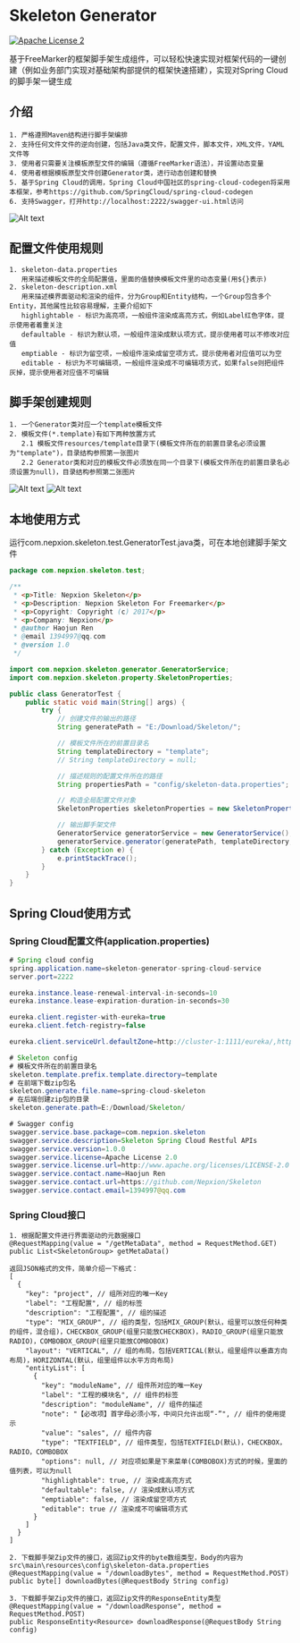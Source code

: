# Skeleton Generator
[![Apache License 2](https://img.shields.io/badge/license-ASF2-blue.svg)](https://www.apache.org/licenses/LICENSE-2.0.txt)

基于FreeMarker的框架脚手架生成组件，可以轻松快速实现对框架代码的一键创建（例如业务部门实现对基础架构部提供的框架快速搭建），实现对Spring Cloud的脚手架一键生成

## 介绍
    1. 严格遵照Maven结构进行脚手架编排
    2. 支持任何文件文件的逆向创建，包括Java类文件，配置文件，脚本文件，XML文件，YAML文件等
    3. 使用者只需要关注模板原型文件的编辑（遵循FreeMarker语法），并设置动态变量
    4. 使用者根据模板原型文件创建Generator类，进行动态创建和替换
    5. 基于Spring Cloud的调用，Spring Cloud中国社区的spring-cloud-codegen将采用本框架，参考https://github.com/SpringCloud/spring-cloud-codegen	
    6. 支持Swagger，打开http://localhost:2222/swagger-ui.html访问

![Alt text](https://github.com/Nepxion/Skeleton/blob/master/Swagger.jpg)

## 配置文件使用规则
    1. skeleton-data.properties
       用来描述模板文件的全局配置值，里面的值替换模板文件里的动态变量(用${}表示)
    2. skeleton-description.xml
       用来描述模界面驱动和渲染的组件，分为Group和Entity结构，一个Group包含多个Entity，其他属性比较容易理解，主要介绍如下
       highlightable - 标识为高亮项，一般组件渲染成高亮方式，例如Label红色字体，提示使用者着重关注
       defaultable - 标识为默认项，一般组件渲染成默认项方式，提示使用者可以不修改对应值
       emptiable - 标识为留空项，一般组件渲染成留空项方式，提示使用者对应值可以为空
       editable - 标识为不可编辑项，一般组件渲染成不可编辑项方式，如果false则把组件灰掉，提示使用者对应值不可编辑

## 脚手架创建规则
    1. 一个Generator类对应一个template模板文件
    2. 模板文件(*.template)有如下两种放置方式
       2.1 模板文件resources/template目录下(模板文件所在的前置目录名必须设置为"template")，目录结构参照第一张图片
       2.2 Generator类和对应的模板文件必须放在同一个目录下(模板文件所在的前置目录名必须设置为null)，目录结构参照第二张图片   
![Alt text](https://github.com/Nepxion/Skeleton/blob/master/Template1.jpg)
![Alt text](https://github.com/Nepxion/Skeleton/blob/master/Template2.jpg)

## 本地使用方式
运行com.nepxion.skeleton.test.GeneratorTest.java类，可在本地创建脚手架文件
```java
package com.nepxion.skeleton.test;

/**
 * <p>Title: Nepxion Skeleton</p>
 * <p>Description: Nepxion Skeleton For Freemarker</p>
 * <p>Copyright: Copyright (c) 2017</p>
 * <p>Company: Nepxion</p>
 * @author Haojun Ren
 * @email 1394997@qq.com
 * @version 1.0
 */

import com.nepxion.skeleton.generator.GeneratorService;
import com.nepxion.skeleton.property.SkeletonProperties;

public class GeneratorTest {
    public static void main(String[] args) {
        try {
            // 创建文件的输出的路径
            String generatePath = "E:/Download/Skeleton/";

            // 模板文件所在的前置目录名
            String templateDirectory = "template";
            // String templateDirectory = null;

            // 描述规则的配置文件所在的路径
            String propertiesPath = "config/skeleton-data.properties";

            // 构造全局配置文件对象
            SkeletonProperties skeletonProperties = new SkeletonProperties(propertiesPath);

            // 输出脚手架文件
            GeneratorService generatorService = new GeneratorService();
            generatorService.generator(generatePath, templateDirectory, skeletonProperties);
        } catch (Exception e) {
            e.printStackTrace();
        }
    }
}
```
## Spring Cloud使用方式

### Spring Cloud配置文件(application.properties)
```java
# Spring cloud config
spring.application.name=skeleton-generator-spring-cloud-service
server.port=2222

eureka.instance.lease-renewal-interval-in-seconds=10
eureka.instance.lease-expiration-duration-in-seconds=30

eureka.client.register-with-eureka=true
eureka.client.fetch-registry=false

eureka.client.serviceUrl.defaultZone=http://cluster-1:1111/eureka/,http://cluster-2:1112/eureka/,http://cluster-3:1113/eureka/

# Skeleton config
# 模板文件所在的前置目录名
skeleton.template.prefix.template.directory=template
# 在前端下载zip包名
skeleton.generate.file.name=spring-cloud-skeleton
# 在后端创建zip包的目录
skeleton.generate.path=E:/Download/Skeleton/

# Swagger config
swagger.service.base.package=com.nepxion.skeleton
swagger.service.description=Skeleton Spring Cloud Restful APIs
swagger.service.version=1.0.0
swagger.service.license=Apache License 2.0
swagger.service.license.url=http://www.apache.org/licenses/LICENSE-2.0
swagger.service.contact.name=Haojun Ren
swagger.service.contact.url=https://github.com/Nepxion/Skeleton
swagger.service.contact.email=1394997@qq.com
```

### Spring Cloud接口
    1. 根据配置文件进行界面驱动的元数据接口
    @RequestMapping(value = "/getMetaData", method = RequestMethod.GET)
    public List<SkeletonGroup> getMetaData()

    返回JSON格式的文件，简单介绍一下格式：
    [
      {
        "key": "project", // 组所对应的唯一Key
        "label": "工程配置", // 组的标签
        "description": "工程配置", // 组的描述
		"type": "MIX_GROUP", // 组的类型，包括MIX_GROUP(默认，组里可以放任何种类的组件，混合组)，CHECKBOX_GROUP(组里只能放CHECKBOX)，RADIO_GROUP(组里只能放RADIO)，COMBOBOX_GROUP(组里只能放COMBOBOX)
		"layout": "VERTICAL", // 组的布局，包括VERTICAL(默认，组里组件以垂直方向布局)，HORIZONTAL(默认，组里组件以水平方向布局)
        "entityList": [
          {
            "key": "moduleName", // 组件所对应的唯一Key
            "label": "工程的模块名", // 组件的标签
            "description": "moduleName", // 组件的描述
            "note": "【必改项】首字母必须小写，中间只允许出现“-”", // 组件的使用提示
            "value": "sales", // 组件内容
            "type": "TEXTFIELD", // 组件类型，包括TEXTFIELD(默认)，CHECKBOX，RADIO，COMBOBOX
            "options": null, // 对应项如果是下来菜单(COMBOBOX)方式的时候，里面的值列表，可以为null
            "highlightable": true, // 渲染成高亮方式
            "defaultable": false, // 渲染成默认项方式
            "emptiable": false, // 渲染成留空项方式
            "editable": true // 渲染成不可编辑项方式
          }
        ]
      }
    ]   

    2. 下载脚手架Zip文件的接口，返回Zip文件的byte数组类型，Body的内容为src\main\resources\config\skeleton-data.properties 
    @RequestMapping(value = "/downloadBytes", method = RequestMethod.POST)
    public byte[] downloadBytes(@RequestBody String config)

    3. 下载脚手架Zip文件的接口，返回Zip文件的ResponseEntity类型
    @RequestMapping(value = "/downloadResponse", method = RequestMethod.POST)
    public ResponseEntity<Resource> downloadResponse(@RequestBody String config)